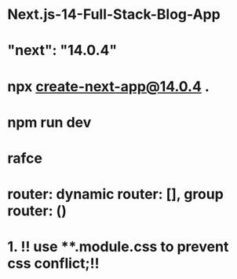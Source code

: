 # Next.js-14-Full-Stack-Blog-App
#  "next": "14.0.4"
# npx create-next-app@14.0.4 .
# npm run dev 
# rafce
# router: dynamic router: [], group router: ()
# 1. !! use   **.module.css to prevent css conflict;!!

